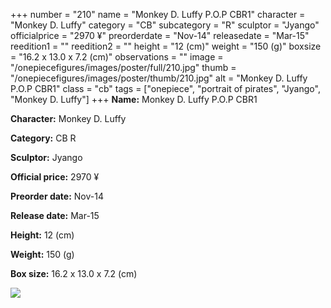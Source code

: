 +++
number = "210"
name = "Monkey D. Luffy P.O.P CBR1"
character = "Monkey D. Luffy"
category = "CB"
subcategory = "R"
sculptor = "Jyango"
officialprice = "2970 ¥"
preorderdate = "Nov-14"
releasedate = "Mar-15"
reedition1 = ""
reedition2 = ""
height = "12 (cm)"
weight = "150 (g)"
boxsize = "16.2 x 13.0 x 7.2 (cm)"
observations = ""
image = "/onepiecefigures/images/poster/full/210.jpg"
thumb = "/onepiecefigures/images/poster/thumb/210.jpg"
alt = "Monkey D. Luffy P.O.P CBR1"
class = "cb"
tags = ["onepiece", "portrait of pirates", "Jyango", "Monkey D. Luffy"]
+++
**Name:** Monkey D. Luffy P.O.P CBR1

**Character:** Monkey D. Luffy

**Category:** CB  R 

**Sculptor:** Jyango

**Official price:** 2970 ¥

**Preorder date:** Nov-14

**Release date:** Mar-15

**Height:** 12 (cm)

**Weight:** 150 (g)

**Box size:** 16.2 x 13.0 x 7.2 (cm)

<img src="/onepiecefigures/images/poster/thumb/210.jpg">